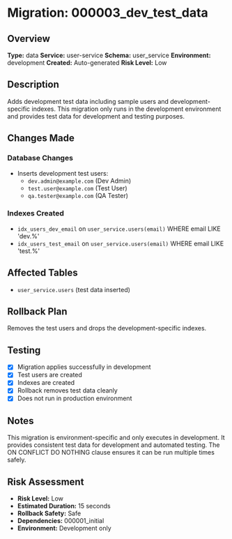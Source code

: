 # Migration: 000003_dev_test_data

## Overview
**Type:** data
**Service:** user-service
**Schema:** user_service
**Environment:** development
**Created:** Auto-generated
**Risk Level:** Low

## Description
Adds development test data including sample users and development-specific indexes. This migration only runs in the development environment and provides test data for development and testing purposes.

## Changes Made

### Database Changes
- Inserts development test users:
  - `dev.admin@example.com` (Dev Admin)
  - `test.user@example.com` (Test User)
  - `qa.tester@example.com` (QA Tester)

### Indexes Created
- `idx_users_dev_email` on `user_service.users(email)` WHERE email LIKE 'dev.%'
- `idx_users_test_email` on `user_service.users(email)` WHERE email LIKE 'test.%'

## Affected Tables
- `user_service.users` (test data inserted)

## Rollback Plan
Removes the test users and drops the development-specific indexes.

## Testing
- [x] Migration applies successfully in development
- [x] Test users are created
- [x] Indexes are created
- [x] Rollback removes test data cleanly
- [x] Does not run in production environment

## Notes
This migration is environment-specific and only executes in development. It provides consistent test data for development and automated testing. The ON CONFLICT DO NOTHING clause ensures it can be run multiple times safely.

## Risk Assessment
- **Risk Level:** Low
- **Estimated Duration:** 15 seconds
- **Rollback Safety:** Safe
- **Dependencies:** 000001_initial
- **Environment:** Development only